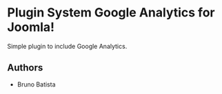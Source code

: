 Plugin System Google Analytics for Joomla!
==========================================

Simple plugin to include Google Analytics.

## Authors

* Bruno Batista
